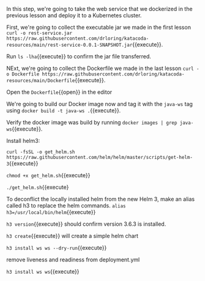 In this step, we're going to take the web service that we dockerized in the previous lesson and deploy it to a Kubernetes cluster.

First, we're going to collect the executable jar we made in the first lesson `curl -o rest-service.jar https://raw.githubusercontent.com/drloring/katacoda-resources/main/rest-service-0.0.1-SNAPSHOT.jar`{{execute}}.

Run `ls -lha`{{execute}} to confirm the jar file transferred.  

NExt, we're going to collect the Dockerfile we made in the last lesson `curl -o Dockerfile https://raw.githubusercontent.com/drloring/katacoda-resources/main/Dockerfile`{{execute}}.

Open the `Dockerfile`{{open}} in the editor 

We're going to build our Docker image now and tag it with the `java-ws` tag using `docker build -t java-ws .`{{execute}}.  

Verify the docker image was build by running `docker images | grep java-ws`{{execute}}. 

Install helm3:

`curl -fsSL -o get_helm.sh https://raw.githubusercontent.com/helm/helm/master/scripts/get-helm-3`{{execute}}

`chmod +x get_helm.sh`{{execute}}

`./get_helm.sh`{{execute}

To deconflict the locally installed helm from the new Helm 3, make an alias called h3 to replace the helm commands.
`alias h3=/usr/local/bin/helm`{{execute}}

`h3 version`{{execute}} should confirm version 3.6.3 is installed.

`h3 create`{{execute}} will create a simple helm chart

`h3 install ws ws --dry-run`{{execute}}

remove liveness and readiness from deployment.yml

`h3 install ws ws`{{execute}}





